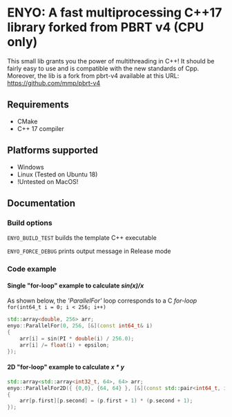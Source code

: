 # ENYO: A fast multiprocessing C++17 library forked from PBRT v4 (CPU only)

This small lib grants you the power of multithreading in C++! It should be fairly easy to use and is compatible with the new standards of Cpp.
Moreover, the lib is a fork from pbrt-v4 available at this URL: https://github.com/mmp/pbrt-v4

## Requirements

- CMake
- C++ 17 compiler

## Platforms supported

- Windows
- Linux (Tested on Ubuntu 18)
- !Untested on MacOS!

## Documentation

### Build options

`ENYO_BUILD_TEST` builds the template C++ executable

`ENYO_FORCE_DEBUG` prints output message in Release mode


### Code example

#### Single "for-loop" example to calculate _sin(x)/x_

As shown below, the *'ParallelFor'* loop corresponds to a C *for-loop* `for(int64_t i = 0; i < 256; i++)`

```c++
std::array<double, 256> arr;
enyo::ParallelFor(0, 256, [&](const int64_t& i)
{
    arr[i] = sin(PI * double(i) / 256.0);
    arr[i] /= float(i) + epsilon;
});
```

#### 2D "for-loop" example to calculate _x * y_

```c++
std::array<std::array<int32_t, 64>, 64> arr;
enyo::ParallelFor2D({ {0,0}, {64, 64} }, [&](const std::pair<int64_t, int64_t>& p)
{
    arr[p.first][p.second] = (p.first + 1) * (p.second + 1);
});
```

